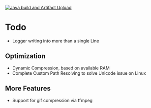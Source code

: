 [![Java build and Artifact Upload](https://github.com/Hempflingclub/cbzCompress/actions/workflows/gradle.yml/badge.svg)](https://github.com/Hempflingclub/cbzCompress/actions/workflows/gradle.yml)
# Todo
* Logger writing into more than a single Line
## Optimization
* Dynamic Compression, based on available RAM
* Complete Custom Path Resolving to solve Unicode issue on Linux
## More Features
* Support for gif compression via ffmpeg